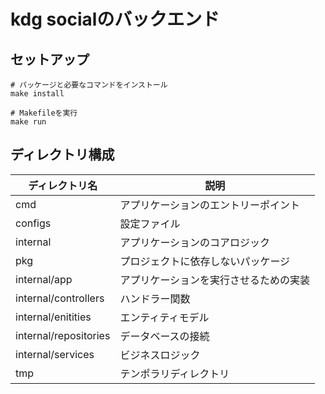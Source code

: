 # kdg socialのバックエンド

## セットアップ

```shell
# パッケージと必要なコマンドをインストール
make install

# Makefileを実行
make run
```

## ディレクトリ構成

| ディレクトリ名             | 説明                  |
|---------------------|---------------------|
| cmd                 | アプリケーションのエントリーポイント  |
| configs             | 設定ファイル              |
| internal            | アプリケーションのコアロジック     |
| pkg                 | プロジェクトに依存しないパッケージ   |
| internal/app        | アプリケーションを実行させるための実装 |
| internal/controllers | ハンドラー関数             |
| internal/enitities     | エンティティモデル             |
| internal/repositories | データベースの接続         |
| internal/services    | ビジネスロジック            |
| tmp                 | テンポラリディレクトリ         |
